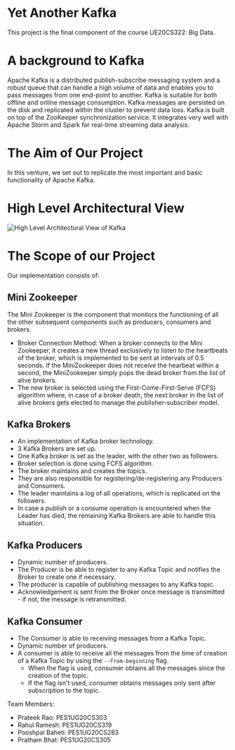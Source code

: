 # Yet Another Kafka

This project is the final component of the course UE20CS322: Big Data.

# A background to Kafka
Apache Kafka is a distributed publish-subscribe messaging system and a robust queue that can handle a high volume of data and enables you to pass messages from one end-point to another. Kafka is suitable for both offline and online message consumption. Kafka messages are persisted on the disk and replicated within the cluster to prevent data loss. Kafka is built on top of the ZooKeeper synchronization service. It integrates very well with Apache Storm and Spark for real-time streaming data analysis.

# The Aim of Our Project
In this venture, we set out to replicate the most important and basic functionality of Apache Kafka.

# High Level Architectural View
![High Level Architectural View of Kafka](https://github.com/Projects-RR-2022/BD1_283_303_305_319/blob/main/arch.png?raw=true)

# The Scope of our Project
Our implementation consists of: 

## Mini Zookeeper
The Mini Zookeeper is the component that monitors the functioning of all the other subsequent components such as producers, consumers and brokers.
* Broker Connection Method: 
When a broker connects to the Mini Zookeeper, it creates a new thread exclusively to listen to the heartbeats of the broker, which is implemented to be sent at intervals of 0.5 seconds. If the MiniZookeeper does not receive the hearbeat within a second, the MiniZookeeper simply pops the dead broker from the list of alive brokers. 
* The new broker is selected using the First-Come-First-Serve (FCFS) algorithm where, in case of a broker death, the next broker in the list of alive brokers gets elected to manage the publisher-subscriber model. 

## Kafka Brokers
* An implementation of Kafka broker technology.
* 3 Kafka Brokers are set up.
* One Kafka broker is set as the leader, with the other two as followers.
* Broker selection is done using FCFS algorithm.
* The broker maintains and creates the topics.
* They are also responsible for registering/de-registering any Producers and Consumers.
* The leader maintains a log of all operations, which is replicated on the followers.
* In case a publish or a consume operation is encountered when the Leader has died, the remaining Kafka Brokers are able to handle this situation.

## Kafka Producers
* Dynamic number of producers.
* The Producer is be able to register to any Kafka Topic and notifies the Broker to create one if necessary.
* The producer is capable of publishing messages to any Kafka topic.
* Acknowledgement is sent from the Broker once message is transmitted - if not, the message is retransmitted.

## Kafka Consumer
* The Consumer is able to receiving messages from a Kafka Topic.
* Dynamic number of producers.
* A consumer is able to receive all the messages from the time of creation of a Kafka Topic by using the `--from-beginning` flag.
  * When the flag is used, consumer obtains all the messages since the creation of the topic.
  * If the flag isn't used, consumer obtains messages only sent after subscription to the topic.


Team Members:

* Prateek Rao: PES1UG20CS303
* Rahul Ramesh: PES1UG20CS319
* Pooshpal Baheti: PES1UG20CS283
* Pratham Bhat: PES1UG20CS305

